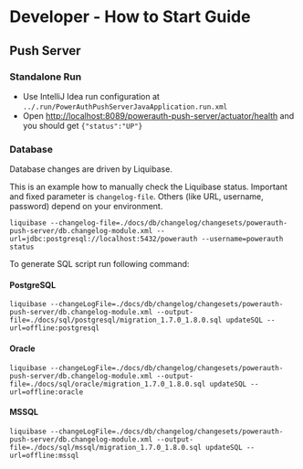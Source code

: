 # Developer - How to Start Guide


## Push Server


### Standalone Run

- Use IntelliJ Idea run configuration at `../.run/PowerAuthPushServerJavaApplication.run.xml`
- Open [http://localhost:8089/powerauth-push-server/actuator/health](http://localhost:8089/powerauth-push-server/actuator/health) and you should get `{"status":"UP"}`


### Database

Database changes are driven by Liquibase.

This is an example how to manually check the Liquibase status.
Important and fixed parameter is `changelog-file`.
Others (like URL, username, password) depend on your environment.

```shell
liquibase --changelog-file=./docs/db/changelog/changesets/powerauth-push-server/db.changelog-module.xml --url=jdbc:postgresql://localhost:5432/powerauth --username=powerauth status
``` 

To generate SQL script run following command:

#### PostgreSQL

```shell
liquibase --changeLogFile=./docs/db/changelog/changesets/powerauth-push-server/db.changelog-module.xml --output-file=./docs/sql/postgresql/migration_1.7.0_1.8.0.sql updateSQL --url=offline:postgresql
```

#### Oracle

```shell
liquibase --changeLogFile=./docs/db/changelog/changesets/powerauth-push-server/db.changelog-module.xml --output-file=./docs/sql/oracle/migration_1.7.0_1.8.0.sql updateSQL --url=offline:oracle
```


#### MSSQL

```shell
liquibase --changeLogFile=./docs/db/changelog/changesets/powerauth-push-server/db.changelog-module.xml --output-file=./docs/sql/mssql/migration_1.7.0_1.8.0.sql updateSQL --url=offline:mssql
```
